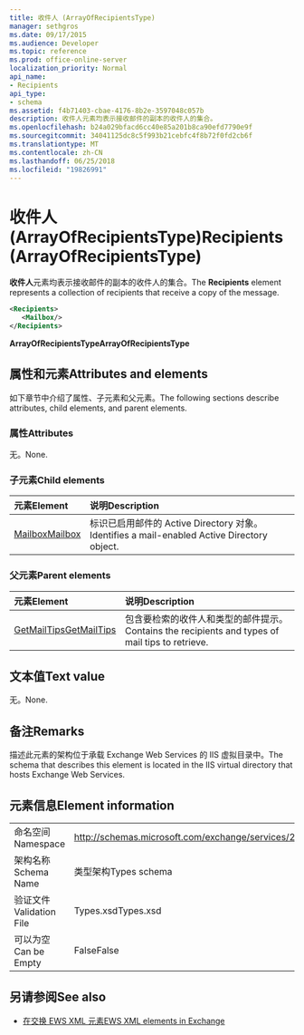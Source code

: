 ```yaml
---
title: 收件人 (ArrayOfRecipientsType)
manager: sethgros
ms.date: 09/17/2015
ms.audience: Developer
ms.topic: reference
ms.prod: office-online-server
localization_priority: Normal
api_name:
- Recipients
api_type:
- schema
ms.assetid: f4b71403-cbae-4176-8b2e-3597048c057b
description: 收件人元素均表示接收邮件的副本的收件人的集合。
ms.openlocfilehash: b24a029bfacd6cc40e85a201b8ca90efd7790e9f
ms.sourcegitcommit: 34041125dc8c5f993b21cebfc4f8b72f0fd2cb6f
ms.translationtype: MT
ms.contentlocale: zh-CN
ms.lasthandoff: 06/25/2018
ms.locfileid: "19826991"
---
```

# <a name="recipients-arrayofrecipientstype"></a><span data-ttu-id="35e92-103">收件人 (ArrayOfRecipientsType)</span><span class="sxs-lookup"><span data-stu-id="35e92-103">Recipients (ArrayOfRecipientsType)</span></span>

<span data-ttu-id="35e92-104">**收件人**元素均表示接收邮件的副本的收件人的集合。</span><span class="sxs-lookup"><span data-stu-id="35e92-104">The **Recipients** element represents a collection of recipients that receive a copy of the message.</span></span> 
  
```XML
<Recipients>
   <Mailbox/>
</Recipients>
```

 <span data-ttu-id="35e92-105">**ArrayOfRecipientsType**</span><span class="sxs-lookup"><span data-stu-id="35e92-105">**ArrayOfRecipientsType**</span></span>
## <a name="attributes-and-elements"></a><span data-ttu-id="35e92-106">属性和元素</span><span class="sxs-lookup"><span data-stu-id="35e92-106">Attributes and elements</span></span>

<span data-ttu-id="35e92-107">如下章节中介绍了属性、子元素和父元素。</span><span class="sxs-lookup"><span data-stu-id="35e92-107">The following sections describe attributes, child elements, and parent elements.</span></span>
  
### <a name="attributes"></a><span data-ttu-id="35e92-108">属性</span><span class="sxs-lookup"><span data-stu-id="35e92-108">Attributes</span></span>

<span data-ttu-id="35e92-109">无。</span><span class="sxs-lookup"><span data-stu-id="35e92-109">None.</span></span>
  
### <a name="child-elements"></a><span data-ttu-id="35e92-110">子元素</span><span class="sxs-lookup"><span data-stu-id="35e92-110">Child elements</span></span>

|<span data-ttu-id="35e92-111">**元素**</span><span class="sxs-lookup"><span data-stu-id="35e92-111">**Element**</span></span>|<span data-ttu-id="35e92-112">**说明**</span><span class="sxs-lookup"><span data-stu-id="35e92-112">**Description**</span></span>|
|:-----|:-----|
|[<span data-ttu-id="35e92-113">Mailbox</span><span class="sxs-lookup"><span data-stu-id="35e92-113">Mailbox</span></span>](mailbox.md) <br/> |<span data-ttu-id="35e92-114">标识已启用邮件的 Active Directory 对象。</span><span class="sxs-lookup"><span data-stu-id="35e92-114">Identifies a mail-enabled Active Directory object.</span></span>  <br/> |
   
### <a name="parent-elements"></a><span data-ttu-id="35e92-115">父元素</span><span class="sxs-lookup"><span data-stu-id="35e92-115">Parent elements</span></span>

|<span data-ttu-id="35e92-116">**元素**</span><span class="sxs-lookup"><span data-stu-id="35e92-116">**Element**</span></span>|<span data-ttu-id="35e92-117">**说明**</span><span class="sxs-lookup"><span data-stu-id="35e92-117">**Description**</span></span>|
|:-----|:-----|
|[<span data-ttu-id="35e92-118">GetMailTips</span><span class="sxs-lookup"><span data-stu-id="35e92-118">GetMailTips</span></span>](getmailtips.md) <br/> |<span data-ttu-id="35e92-119">包含要检索的收件人和类型的邮件提示。</span><span class="sxs-lookup"><span data-stu-id="35e92-119">Contains the recipients and types of mail tips to retrieve.</span></span>  <br/> |
   
## <a name="text-value"></a><span data-ttu-id="35e92-120">文本值</span><span class="sxs-lookup"><span data-stu-id="35e92-120">Text value</span></span>

<span data-ttu-id="35e92-121">无。</span><span class="sxs-lookup"><span data-stu-id="35e92-121">None.</span></span>
  
## <a name="remarks"></a><span data-ttu-id="35e92-122">备注</span><span class="sxs-lookup"><span data-stu-id="35e92-122">Remarks</span></span>

<span data-ttu-id="35e92-123">描述此元素的架构位于承载 Exchange Web Services 的 IIS 虚拟目录中。</span><span class="sxs-lookup"><span data-stu-id="35e92-123">The schema that describes this element is located in the IIS virtual directory that hosts Exchange Web Services.</span></span>
  
## <a name="element-information"></a><span data-ttu-id="35e92-124">元素信息</span><span class="sxs-lookup"><span data-stu-id="35e92-124">Element information</span></span>

|||
|:-----|:-----|
|<span data-ttu-id="35e92-125">命名空间</span><span class="sxs-lookup"><span data-stu-id="35e92-125">Namespace</span></span>  <br/> |http://schemas.microsoft.com/exchange/services/2006/types  <br/> |
|<span data-ttu-id="35e92-126">架构名称</span><span class="sxs-lookup"><span data-stu-id="35e92-126">Schema Name</span></span>  <br/> |<span data-ttu-id="35e92-127">类型架构</span><span class="sxs-lookup"><span data-stu-id="35e92-127">Types schema</span></span>  <br/> |
|<span data-ttu-id="35e92-128">验证文件</span><span class="sxs-lookup"><span data-stu-id="35e92-128">Validation File</span></span>  <br/> |<span data-ttu-id="35e92-129">Types.xsd</span><span class="sxs-lookup"><span data-stu-id="35e92-129">Types.xsd</span></span>  <br/> |
|<span data-ttu-id="35e92-130">可以为空</span><span class="sxs-lookup"><span data-stu-id="35e92-130">Can be Empty</span></span>  <br/> |<span data-ttu-id="35e92-131">False</span><span class="sxs-lookup"><span data-stu-id="35e92-131">False</span></span>  <br/> |
   
## <a name="see-also"></a><span data-ttu-id="35e92-132">另请参阅</span><span class="sxs-lookup"><span data-stu-id="35e92-132">See also</span></span>



- [<span data-ttu-id="35e92-133">在交换 EWS XML 元素</span><span class="sxs-lookup"><span data-stu-id="35e92-133">EWS XML elements in Exchange</span></span>](ews-xml-elements-in-exchange.md)

